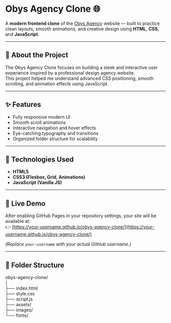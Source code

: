 # Obys Agency Clone 🌐

A **modern frontend clone** of the [Obys Agency](https://obys.agency/) website — built to practice clean layouts, smooth animations, and creative design using **HTML**, **CSS**, and **JavaScript**.

---

## 🧠 About the Project
The Obys Agency Clone focuses on building a sleek and interactive user experience inspired by a professional design agency website.  
This project helped me understand advanced CSS positioning, smooth scrolling, and animation effects using JavaScript.

---

## ✨ Features
- Fully responsive modern UI  
- Smooth scroll animations  
- Interactive navigation and hover effects  
- Eye-catching typography and transitions  
- Organized folder structure for scalability  

---

## 🧰 Technologies Used
- **HTML5**  
- **CSS3 (Flexbox, Grid, Animations)**  
- **JavaScript (Vanilla JS)**  

---

## 🚀 Live Demo
After enabling GitHub Pages in your repository settings, your site will be available at:  
👉 [https://your-username.github.io/obys-agency-clone/](https://your-username.github.io/obys-agency-clone/)

*(Replace `your-username` with your actual GitHub username.)*

---

## 📁 Folder Structure


obys-agency-clone/ </br>
│ </br>
├── index.html </br>
├── style.css </br>
├── script.js </br>
├── assets/ </br>
├── images/ </br>
└── fonts/</br>
